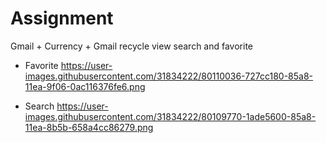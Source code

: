 # Assignment
Gmail + Currency + Gmail recycle view search and favorite


- Favorite
https://user-images.githubusercontent.com/31834222/80110036-727cc180-85a8-11ea-9f06-0ac116376fe6.png

- Search
https://user-images.githubusercontent.com/31834222/80109770-1ade5600-85a8-11ea-8b5b-658a4cc86279.png
